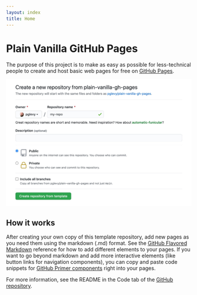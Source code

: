 ```yaml
---
layout: index
title: Home
---
```

# Plain Vanilla GitHub Pages
The purpose of this project is to make as easy as possible for less-technical people to create and host basic web pages for free on [GitHub Pages](https://pages.github.com/).

![Screenshot of "create a new repository" action](assets/img/create-repo.jpg)

## How it works
After creating your own copy of this template repository, add new pages as you need them using the markdown (.md) format. See the [GitHub Flavored Markdown](https://guides.github.com/features/mastering-markdown/) reference for how to add different elements to your pages. If you want to go beyond markdown and add more interactive elements (like button links for navigation components), you can copy and paste code snippets for [GitHub Primer components](https://primer.style/css/components) right into your pages.

For more information, see the README in the Code tab of the [GitHub repository](https://github.com/pglevy/plain-vanilla-gh-pages).